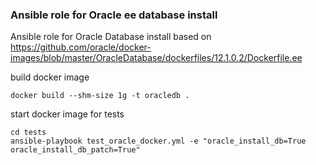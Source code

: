 ### Ansible role for Oracle ee database install

Ansible role for Oracle Database install based on https://github.com/oracle/docker-images/blob/master/OracleDatabase/dockerfiles/12.1.0.2/Dockerfile.ee

build docker image
```
docker build --shm-size 1g -t oracledb .
```

start docker image for tests
```
cd tests
ansible-playbook test_oracle_docker.yml -e "oracle_install_db=True oracle_install_db_patch=True"
```
